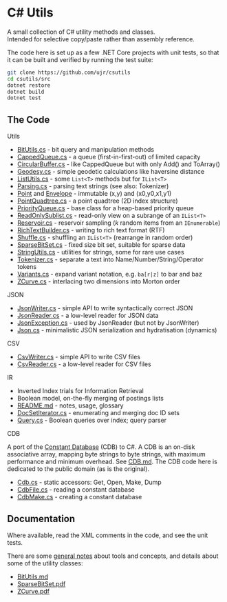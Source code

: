 
# C# Utils

A small collection of C# utility methods and classes.  
Intended for selective copy/paste rather than assembly reference.

The code here is set up as a few .NET Core projects with unit tests,
so that it can be built and verified by running the test suite:

```sh
git clone https://github.com/ujr/csutils
cd csutils/src
dotnet restore
dotnet build
dotnet test
```

## The Code

Utils

- [BitUtils.cs](src/Utils/BitUtils.cs) - bit query and manipulation methods
- [CappedQueue.cs](src/Utils/CappedQueue.cs) - a queue (first-in-first-out) of limited capacity
- [CircularBuffer.cs](src/Utils/CircularBuffer.cs) - like CappedQueue but with only Add() and ToArray()
- [Geodesy.cs](src/Utils/Geodesy.cs) - simple geodetic calculations like haversine distance
- [ListUtils.cs](src/Utils/ListUtils.cs) - some `List<T>` methods but for `IList<T>`
- [Parsing.cs](src/Utils/Parsing.cs) - parsing text strings (see also: Tokenizer)
- [Point](src/Utils/Point.cs) and [Envelope](src/Utils/Envelope.cs) - immutable (x,y) and (x0,y0,x1,y1)
- [PointQuadtree.cs](src/Utils/PointQuadtree.cs) - a point quadtree (2D index structure)
- [PriorityQueue.cs](src/Utils/PriorityQueue.cs) - base class for a heap-based priority queue
- [ReadOnlySublist.cs](src/Utils/ReadOnlySublist.cs) - read-only view on a subrange of an `IList<T>`
- [Reservoir.cs](src/Utils/Reservoir.cs) - reservoir sampling (*k* random items from an `IEnumerable`)
- [RichTextBuilder.cs](src/Utils/RichTextBuilder.cs) - writing to rich text format (RTF)
- [Shuffle.cs](src/Utils/Shuffle.cs) - shuffling an `IList<T>` (rearrange in random order)
- [SparseBitSet.cs](src/Utils/SparseBitSet.cs) - fixed size bit set, suitable for sparse data
- [StringUtils.cs](src/Utils/StringUtils.cs) - utilities for strings, some for rare use cases
- [Tokenizer.cs](src/Utils/Tokenizer.cs) - separate a text into Name/Number/String/Operator tokens
- [Variants.cs](src/Utils/Variants.cs) - expand variant notation, e.g. `ba[r|z]` to bar and baz
- [ZCurve.cs](src/Utils/ZCurve.cs) - interlacing two dimensions into Morton order

JSON

- [JsonWriter.cs](src/Json/JsonWriter.cs) - simple API to write syntactically correct JSON
- [JsonReader.cs](src/Json/JsonReader.cs) - a low-level reader for JSON data
- [JsonException.cs](src/Json/JsonException.cs) - used by JsonReader (but not by JsonWriter)
- [Json.cs](src/Json/Json.cs) - minimalistic JSON serialization and hydratisation (dynamics)

CSV

- [CsvWriter.cs](src/Csv/CsvWriter.cs) - simple API to write CSV files
- [CsvReader.cs](src/Csv/CsvReader.cs) - a low-level reader for CSV files

IR

- Inverted Index trials for Information Retrieval
- Boolean model, on-the-fly merging of postings lists
- [README.md](src/IR/README.md) - notes, usage, glossary
- [DocSetIterator.cs](src/IR/DocSetIterator.cs) - enumerating and merging doc ID sets
- [Query.cs](src/IR/Query.cs) - Boolean queries over index; query parser

CDB

A port of the [Constant Database](http://cr.yp.to/cdb.html) (CDB) to C#.
A CDB is an on-disk associative array, mapping byte strings to byte strings,
with maximum performance and minimum overhead. See [CDB.md](/doc/CDB.md).
The CDB code here is dedicated to the public domain (as is the original).

- [Cdb.cs](src/Cdb/Cdb.cs) - static accessors: Get, Open, Make, Dump
- [CdbFile.cs](src/Cdb/CdbFile.cs) - reading a constant database
- [CdbMake.cs](src/Cdb/CdbMake.cs) - creating a constant database


## Documentation

Where available, read the XML comments in the code,
and see the unit tests.

There are some [general notes](/doc/Notes.md) about tools and concepts,
and details about some of the utility classes:

- [BitUtils.md](/doc/BitUtils.md)
- [SparseBitSet.pdf](/doc/SparseBitSet.pdf)
- [ZCurve.pdf](/doc/ZCurve.pdf)

